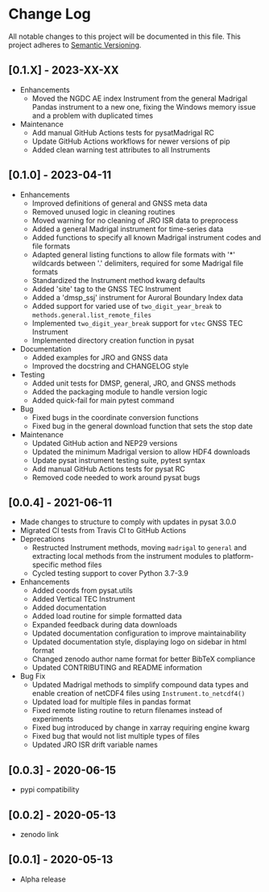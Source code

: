 Change Log
==========
All notable changes to this project will be documented in this file.
This project adheres to [Semantic Versioning](https://semver.org/).

[0.1.X] - 2023-XX-XX
--------------------
* Enhancements
  * Moved the NGDC AE index Instrument from the general Madrigal Pandas
    instrument to a new one, fixing the Windows memory issue and a problem
    with duplicated times
* Maintenance
  * Add manual GitHub Actions tests for pysatMadrigal RC
  * Update GitHub Actions workflows for newer versions of pip
  * Added clean warning test attributes to all Instruments

[0.1.0] - 2023-04-11
--------------------
* Enhancements
   * Improved definitions of general and GNSS meta data
   * Removed unused logic in cleaning routines
   * Moved warning for no cleaning of JRO ISR data to preprocess
   * Added a general Madrigal instrument for time-series data
   * Added functions to specify all known Madrigal instrument codes and
     file formats
   * Adapted general listing functions to allow file formats with '*' wildcards
     between '.' delimiters, required for some Madrigal file formats
   * Standardized the Instrument method kwarg defaults
   * Added 'site' tag to the GNSS TEC Instrument
   * Added a 'dmsp_ssj' instrument for Auroral Boundary Index data
   * Added support for varied use of `two_digit_year_break` to
     `methods.general.list_remote_files`
   * Implemented `two_digit_year_break` support for `vtec` GNSS TEC Instrument
   * Implemented directory creation function in pysat
* Documentation
   * Added examples for JRO and GNSS data
   * Improved the docstring and CHANGELOG style
* Testing
   * Added unit tests for DMSP, general, JRO, and GNSS methods
   * Added the packaging module to handle version logic
   * Added quick-fail for main pytest command
* Bug
   * Fixed bugs in the coordinate conversion functions
   * Fixed bug in the general download function that sets the stop date
* Maintenance
   * Updated GitHub action and NEP29 versions
   * Updated the minimum Madrigal version to allow HDF4 downloads
   * Update pysat instrument testing suite, pytest syntax
   * Add manual GitHub Actions tests for pysat RC
   * Removed code needed to work around pysat bugs

[0.0.4] - 2021-06-11
--------------------
* Made changes to structure to comply with updates in pysat 3.0.0
* Migrated CI tests from Travis CI to GitHub Actions
* Deprecations
  * Restructed Instrument methods, moving `madrigal` to `general` and extracting
    local methods from the instrument modules to platform-specific method files
  * Cycled testing support to cover Python 3.7-3.9
* Enhancements
  * Added coords from pysat.utils
  * Added Vertical TEC Instrument
  * Added documentation
  * Added load routine for simple formatted data
  * Expanded feedback during data downloads
  * Updated documentation configuration to improve maintainability
  * Updated documentation style, displaying logo on sidebar in html format
  * Changed zenodo author name format for better BibTeX compliance
  * Updated CONTRIBUTING and README information
* Bug Fix
  * Updated Madrigal methods to simplify compound data types and enable
    creation of netCDF4 files using `Instrument.to_netcdf4()`
  * Updated load for multiple files in pandas format
  * Fixed remote listing routine to return filenames instead of experiments
  * Fixed bug introduced by change in xarray requiring engine kwarg
  * Fixed bug that would not list multiple types of files
  * Updated JRO ISR drift variable names

[0.0.3] - 2020-06-15
--------------------
* pypi compatibility

[0.0.2] - 2020-05-13
--------------------
* zenodo link

[0.0.1] - 2020-05-13
--------------------
* Alpha release
